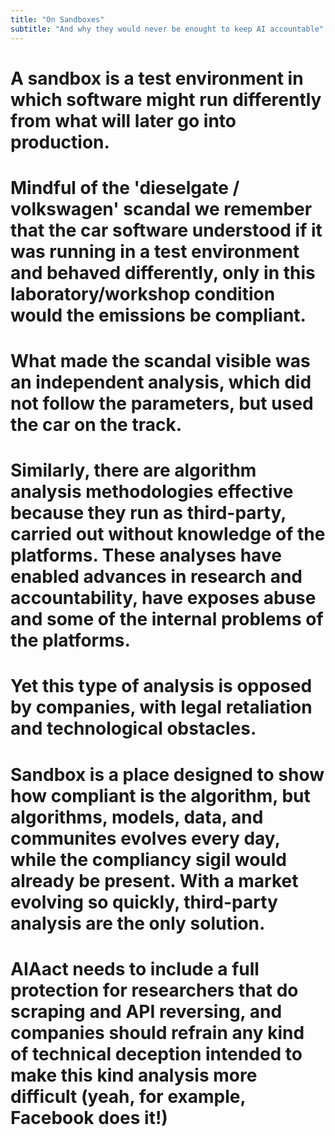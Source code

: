 ```yaml
---
title: "On Sandboxes"
subtitle: "And why they would never be enought to keep AI accountable"
---
```


# A sandbox is a test environment in which software might run differently from what will later go into production. 

# Mindful of the 'dieselgate / volkswagen' scandal we remember that the car software understood if it was running in a test environment and behaved differently, only in this laboratory/workshop condition would the emissions be compliant. 

# What made the scandal visible was an independent analysis, which did not follow the parameters, but used the car on the track. 

# Similarly, there are algorithm analysis methodologies effective because they run as third-party, carried out without knowledge of the platforms. These analyses have enabled advances in research and accountability, have exposes abuse and some of the internal problems of the platforms.

# Yet this type of analysis is opposed by companies, with legal retaliation and technological obstacles.

# Sandbox is a place designed to show how compliant is the algorithm, but algorithms, models, data, and communites evolves every day, while the compliancy sigil would already be present. With a market evolving so quickly, third-party analysis are the only solution.

# AIAact needs to include a full protection for researchers that do scraping and API reversing, and companies should refrain any kind of technical deception intended to make this kind analysis more difficult (yeah, for example, Facebook does it!)


<!--
Qualcuno potrebbe chiedersi perchè diavolo le sandbox sono qui menzionate (poi, Rampelli forse vorrebbe sentir dire "sabbionaia?", soprassediamo). Dovete sapere che l'ideatore della campagna ha a cuore questo problema, perchè ha speso gli ultimi 7 anni a fare analisi terze degli algoritmi di facebook, youtube, pornhub, amazon e tiktok (con una breve esperienza con i sindacati per analizzare le piattaforme della gig economy). E deve spiegare a tutti i costi perchè le sandbox sono una trappola. Un inganno, una ciofeca, una foglia di fico, poco più di un'autocertificazione. 

Le analisi terze che ho realizzato, tra l'altro, sono anche state sponsorizzate da soldi europei, eppure i policy makers che lavorano sull'AIAct hanno preferito seguire i racconti dei lobbisty della silicon valley, invece che degli accademici europei.

Vediamo un po' i dettagli di questa trappola. Le Sandbox sono un ambiente di laboratorio in cui le compagnie dovrebbero far funzionare il loro sistema, in modo che ricercatori e autorità possano validarne il modello. Ma poi non c'è una vera garanzia che molto facilmente più operare in modo diverso da quello che succederà in produzione, per il semplice fatto che la diversità dei comportamenti utente è parte dell'input. Offre una scappatoia al capitalismo della sorveglianza per continuare a non essere scrutinabile, ed a perpetrare abusi tramite strumenti tecnologici. Le analisi terze sono l'ultimo baluardo a tutela delle persone. le analisi terze, come le intendo io, funzionano permettendo all'applicazione che riceve una decisione dell'AI di salvare in un formato standard il risultato di questa decisione, e le metriche che hanno portato a quella decisione. Serve fare un esempio? Google decide cosa vedi? e tu puoi scaricare in formato standard quello che ti è stato servito. Perchè senza poter comparare, analizzare, e scoprire quello che ti è stato sottratto non potrai mai neppure mettere in discussione il potere degli algoritmi che personalizzano la tua esperienza. Inoltre in questo modo si possono svolgere test di laboratorio, a fianco alle sandbox. La cosa più importante è che a fronte di una scelta sbagliata dell'AI, si può avere un log permanente. Eppure questo regolamento và a legittimare le sandbox, che sono il più ridicolo regalo alle corporation della sorveglianza digitale.
 
E' specialmente questa ragione che mi ha fatto disegnare questa campagna, forse aggressiva, forse sopra le righe, ma dovevo trovare un modo per far capire l'importanza delle analisi terze. Quanto tutto può fallire, l'analisi terze non fallisce, perchè è uno strumento nelle mani del cittadino. E' il livello di tutela più vicino alla persona/utente, permette di salvare materiale altrimenti effimero, e se necessario condividerlo con persone che possano prendere le tue difese verso un sistema che al momento è egemone e non scrutinabile.

...E certo che no, non è solo per questo che esiste la campagna ;)

La campagna esiste anche perchè vietare la biometria facciale negli spazi pubblici sarebbe un'azione che prova chi siamo, l'Europa dei diritti, a differenza del totalitarismo Cinese e dal tecnofascismo Statunitente. Possiamo fare di meglio, dai.

-->

